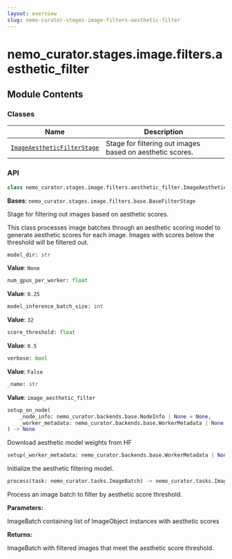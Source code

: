```yaml
---
layout: overview
slug: nemo-curator-stages-image-filters-aesthetic-filter
---
```


# nemo_curator.stages.image.filters.aesthetic_filter



## Module Contents

### Classes

| Name | Description |
|------|-------------|
| [`ImageAestheticFilterStage`](#nemo_curatorstagesimagefiltersaesthetic_filterimageaestheticfilterstage) | Stage for filtering out images based on aesthetic scores. |

### API

```python
class nemo_curator.stages.image.filters.aesthetic_filter.ImageAestheticFilterStage
```

**Bases**: `nemo_curator.stages.image.filters.base.BaseFilterStage`

Stage for filtering out images based on aesthetic scores.

This class processes image batches through an aesthetic scoring model to generate
aesthetic scores for each image. Images with scores below the threshold will be filtered out.

```python
model_dir: str
```

**Value**: `None`


```python
num_gpus_per_worker: float
```

**Value**: `0.25`


```python
model_inference_batch_size: int
```

**Value**: `32`


```python
score_threshold: float
```

**Value**: `0.5`


```python
verbose: bool
```

**Value**: `False`


```python
_name: str
```

**Value**: `image_aesthetic_filter`


```python
setup_on_node(
    _node_info: nemo_curator.backends.base.NodeInfo | None = None,
    _worker_metadata: nemo_curator.backends.base.WorkerMetadata | None = None
) -> None
```

Download aesthetic model weights from HF


```python
setup(_worker_metadata: nemo_curator.backends.base.WorkerMetadata | None = None) -> None
```

Initialize the aesthetic filtering model.


```python
process(task: nemo_curator.tasks.ImageBatch) -> nemo_curator.tasks.ImageBatch
```

Process an image batch to filter by aesthetic score threshold.

**Parameters:**

<ParamField path="task" type="nemo_curator.tasks.ImageBatch">
  ImageBatch containing list of ImageObject instances with aesthetic scores
</ParamField>

**Returns:**

ImageBatch with filtered images that meet the aesthetic score threshold.

